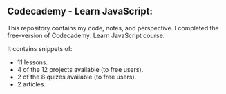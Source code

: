 ## Codecademy - Learn JavaScript:
This repository contains my code, notes, and perspective. I completed the free-version of Codecademy: Learn JavaScript course.

It contains snippets of:
* 11 lessons.
* 4 of the 12 projects available (to free users).
* 2 of the 8 quizes available (to free users).
* 2 articles.
